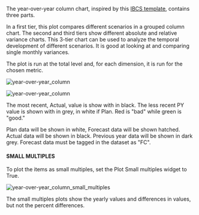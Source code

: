 The year-over-year column chart, inspired by this [IBCS template](https://www.ibcs.com/resource/multi-tier-column-chart/),  contains three parts. 

In a first tier, this plot compares different scenarios in a grouped column chart. The second and third tiers show different absolute and relative variance charts. This 3-tier chart can be used to analyze the temporal development of different scenarios. It is good at looking at and comparing single monthly variances.

The plot is run at the total level and, for each dimension, it is run for the chosen metric.

![year-over-year_column](assets/images/year-over-year_column-16842496811732.png)

![year-over-year_column](assets/images/year-over-year_column-16842495809081.png)

The most recent, Actual, value is show with in black. The less recent PY value is shown with in grey, in white if Plan. Red is  "bad" while green is "good."

Plan data will be shown in white, Forecast data will be shown hatched. Actual data will be shown in black. Previous year data will be shown in dark grey. Forecast data must be tagged in the dataset as "FC".

#### SMALL MULTIPLES

To plot the items as small multiples, set the Plot Small multiples widget to True. 

![year-over-year_column_small_multiples](assets/images/year-over-year_column_small_multiples-16842497500633.png)



The small multiples plots show the yearly values and differences in values, but not the percent differences.





